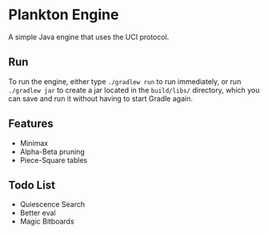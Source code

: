 # Plankton Engine
A simple Java engine that uses the UCI protocol.

## Run
To run the engine, either type `./gradlew run` to run immediately, or run `./gradlew jar` to create a jar located in the `build/libs/` directory, which you can save and run it without having to start Gradle again.

## Features
 - Minimax
 - Alpha-Beta pruning
 - Piece-Square tables

## Todo List
 - Quiescence Search
 - Better eval
 - Magic Bitboards
